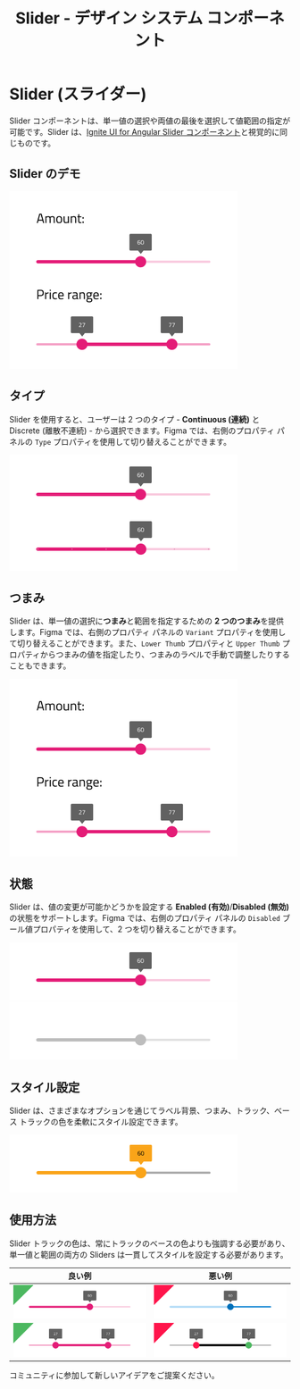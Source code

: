 ﻿---
title: Slider - デザイン システム コンポーネント
_description: Slider コンポーネントは、ユーザーの単一の値や範囲の選択をサポートします。
_keywords: デザイン システム, デザイン システム UX, UI キット, Figma, Ignite UI for Angular, Figma to Angular, Angular, Angular デザイン システム, Figma からコードをエクスポート, Angular 用のデザイン キット, Figma HTML, Figma to HTML, Figma UI キット
_language: ja
---

# Slider (スライダー)

Slider コンポーネントは、単一値の選択や両値の最後を選択して値範囲の指定が可能です。Slider は、[Ignite UI for Angular Slider コンポーネント](https://jp.infragistics.com/products/ignite-ui-angular/angular/components/slider/slider.html)と視覚的に同じものです。

## Slider のデモ

<img class="responsive-img" src="../images/slider_demo.png" srcset="../images/slider_demo@2x.png 2x" />

## タイプ

Slider を使用すると、ユーザーは 2 つのタイプ - **Continuous (連続)** と Discrete (離散不連続) - から選択できます。Figma では、右側のプロパティ パネルの `Type` プロパティを使用して切り替えることができます。

<img class="responsive-img" src="../images/slider_onethumb.png" srcset="../images/slider_onethumb@2x.png 2x" />

## つまみ

Slider は、単一値の選択に**つまみ**と範囲を指定するための **2 つのつまみ**を提供します。Figma では、右側のプロパティ パネルの `Variant` プロパティを使用して切り替えることができます。また、`Lower Thumb` プロパティと `Upper Thumb` プロパティからつまみの値を指定したり、つまみのラベルで手動で調整したりすることもできます。

<img class="responsive-img" src="../images/slider_demo.png" srcset="../images/slider_demo@2x.png 2x" />

## 状態

Slider は、値の変更が可能かどうかを設定する **Enabled (有効)**/**Disabled (無効)** の状態をサポートします。Figma では、右側のプロパティ パネルの `Disabled` ブール値プロパティを使用して、2 つを切り替えることができます。

<img class="responsive-img" src="../images/slider_enabled.png" srcset="../images/slider_enabled@2x.png 2x" />
<img class="responsive-img" src="../images/slider_disabled.png" srcset="../images/slider_disabled@2x.png 2x" />

## スタイル設定

Slider は、さまざまなオプションを通じてラベル背景、つまみ、トラック、ベース トラックの色を柔軟にスタイル設定できます。

<img class="responsive-img" src="../images/slider_styling.png" srcset="../images/slider_styling@2x.png 2x" />

## 使用方法

Slider トラックの色は、常にトラックのベースの色よりも強調する必要があり、単一値と範囲の両方の Sliders は一貫してスタイルを設定する必要があります。

| 良い例                            | 悪い例                           |
| ----------------------------- | ------------------------------- |
| <img class="responsive-img" src="../images/slider_do1.png" srcset="../images/slider_do1@2x.png 2x" /> | <img class="responsive-img" src="../images/slider_dont1.png" srcset="../images/slider_dont1@2x.png 2x" /> |
| <img class="responsive-img" src="../images/slider_do2.png" srcset="../images/slider_do2@2x.png 2x" /> | <img class="responsive-img" src="../images/slider_dont2.png" srcset="../images/slider_dont2@2x.png 2x" /> |

コミュニティに参加して新しいアイデアをご提案ください。
